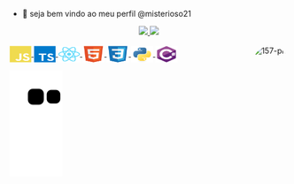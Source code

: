 
- 👋 seja bem vindo ao meu perfil @misterioso21
<!---
misterioso21/misterioso21 is a ✨ special ✨ repository because its `README.md` (this file) appears on your GitHub profile.
You can click the Preview link to take a look at your changes.
--->

<div align="center">
  <a href="https://github.com/misterioso21">
  <img height="180em" src="https://github-readme-stats.vercel.app/api?username=misterioso21&show_icons=true&theme=dark&include_all_commits=true&count_private=true"/>
  <img height="180em" src="https://github-readme-stats.vercel.app/api/top-langs/?username=misterioso21&layout=compact&langs_count=7&theme=dark"/>
</div>

  
<div style="display: inline_block"><br>
  <img align="center" alt="157-Js" height="30" width="40" src="https://raw.githubusercontent.com/devicons/devicon/master/icons/javascript/javascript-plain.svg">
  <img align="center" alt="157-Ts" height="30" width="40" src="https://raw.githubusercontent.com/devicons/devicon/master/icons/typescript/typescript-plain.svg">
  <img align="center" alt="157-React" height="30" width="40" src="https://raw.githubusercontent.com/devicons/devicon/master/icons/react/react-original.svg">
  <img align="center" alt="157-HTML" height="30" width="40" src="https://raw.githubusercontent.com/devicons/devicon/master/icons/html5/html5-original.svg">
  <img align="center" alt="157-CSS" height="30" width="40" src="https://raw.githubusercontent.com/devicons/devicon/master/icons/css3/css3-original.svg">
  <img align="center" alt="157-Python" height="30" width="40" src="https://raw.githubusercontent.com/devicons/devicon/master/icons/python/python-original.svg">
  <img align="center" alt="157-Csharp" height="30" width="40" src="https://raw.githubusercontent.com/devicons/devicon/master/icons/csharp/csharp-original.svg">
  <img align="right" alt="157-pic" height="150" style="border-radius:50px;" src="https://cdn.discordapp.com/attachments/957428822003843112/960693124617875486/giphy.gif">
</div>
<div> 

  ![Snake animation](https://github.com/rafaballerini/rafaballerini/blob/output/github-contribution-grid-snake.svg)
</div>
